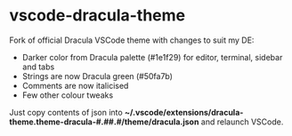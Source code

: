 # vscode-dracula-theme
Fork of official Dracula VSCode theme with changes to suit my DE:

- Darker color from Dracula palette (#1e1f29) for editor, terminal, sidebar and tabs
- Strings are now Dracula green (#50fa7b)
- Comments are now italicised
- Few other colour tweaks

Just copy contents of json into **~/.vscode/extensions/dracula-theme.theme-dracula-#.##.#/theme/dracula.json** and relaunch VSCode.

